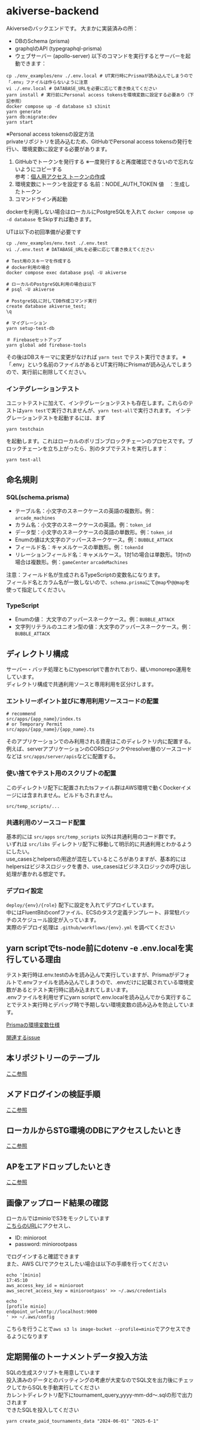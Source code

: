 # akiverse-backend

Akiverseのバックエンドです。
大まかに実装済みの所：
  - DBのSchema (prisma)
  - graphqlのAPI (typegraphql-prisma)
  - ウェブサーバー (apollo-server)
以下のコマンドを実行するとサーバーを起動できます：
```
cp ./env_examples/env ./.env.local # UT実行時にPrismaが読み込んでしまうので「.env」ファイルは作らないように注意
vi ./.env.local # DATABASE_URLを必要に応じて書き換えてください
yarn install # 実行前にPersonal access tokensを環境変数に設定する必要あり（下記参照）
docker compose up -d database s3 s3init
yarn generate
yarn db:migrate:dev
yarn start
```

※Personal access tokensの設定方法  
privateリポジトリを読み込むため、GitHubでPersonal access tokensの発行を行い、環境変数に設定する必要があります。
1. GitHubでトークンを発行する ※一度発行すると再度確認できないので忘れないようにコピーする  
参考：[個人用アクセス トークンの作成](https://docs.github.com/ja/authentication/keeping-your-account-and-data-secure/creating-a-personal-access-token#personal-access-token-classic-%E3%81%AE%E4%BD%9C%E6%88%90)
2. 環境変数にトークンを設定する
名前：NODE_AUTH_TOKEN
値　：生成したトークン
3. コマンドライン再起動

dockerを利用しない場合はローカルにPostgreSQLを入れて `docker compose up -d database` をSkipすれば動きます。

UTは以下の初回準備が必要です
```
cp ./env_examples/env.test ./.env.test
vi ./.env.test # DATABASE_URLを必要に応じて書き換えてください

# Test用のスキーマを作成する
# docker利用の場合
docker compose exec database psql -U akiverse

# ローカルのPostgreSQL利用の場合は以下
# psql -U akiverse

# PostgreSQLに対してDB作成コマンド実行
create database akiverse_test;
\q

# マイグレーション
yarn setup-test-db

＃ Firebaseセットアップ
yarn global add firebase-tools
```
その後はDBスキーマに変更がなければ `yarn test` でテスト実行できます。
※ 「.env」という名前のファイルがあるとUT実行時にPrismaが読み込んでしまうので、実行前に削除してください。

### インテグレーションテスト
ユニットテストに加えて、インテグレーションテストも存在します。これらのテストは`yarn test`で実行されませんが、`yarn test-all`で実行されます。
インテグレーションテストを起動するには、まず
```
yarn testchain
```
を起動します。これはローカルのポリゴンブロックチェーンのプロセスです。ブロックチェーンを立ち上がったら、別のタブでテストを実行します：
```
yarn test-all
```

## 命名規則
### SQL(schema.prisma)
- テーブル名：小文字のスネークケースの英語の複数形。例：`arcade_machines`
- カラム名：小文字のスネークケースの英語。例：`token_id`
- データ型：小文字のスネークケースの英語の単数形。例：`token_id`
- Enumの値は大文字のアッパースネークケース。例：`BUBBLE_ATTACK`
- フィールド名：キャメルケースの単数形。例：`tokenId`
- リレーションフィールド名：キャメルケース。1対1の場合は単数形。1対nの場合は複数形。例：`gameCenter` `arcadeMachines`

注意：フィールド名が生成されるTypeScriptの変数名になります。   
フィールド名とカラム名が一致しないので、`schema.prisma`にて`@map`や`@@map`を使って指定してください。

### TypeScript
- Enumの値： 大文字のアッパースネークケース。例：`BUBBLE_ATTACK`
- 文字列リテラルのユニオン型の値：大文字のアッパースネークケース。例：`BUBBLE_ATTACK`

## ディレクトリ構成

サーバー・バッチ処理ともにtypescriptで書かれており、緩いmonorepo運用をしています。  
ディレクトリ構成で共通利用ソースと専用利用を区分けします。

### エントリーポイント並びに専用利用ソースコードの配置

```
# recommend
src/apps/{app_name}/index.ts
# or Temporary Permit
src/apps/{app_name}/{app_name}.ts
```

そのアプリケーションでのみ利用される資産はこのディレクトリ内に配置する。  
例えば、serverアプリケーションのCORSロジックやresolver層のソースコードなどは `src/apps/server/apis`などに配置する。

### 使い捨てやテスト用のスクリプトの配置

このディレクトリ配下に配置されたtsファイル群はAWS環境で動くDockerイメージには含まれません。ビルドもされません。

```
src/temp_scripts/...
```

### 共通利用のソースコード配置

基本的には `src/apps` `src/temp_scripts` 以外は共通利用のコード群です。  
いずれは `src/libs` ディレクトリ配下に移動して明示的に共通利用とわかるようにしたい。  
use_casesとhelpersの用途が混在しているところがありますが、基本的にはhelpersはビジネスロジックを書き、use_casesはビジネスロジックの呼び出し処理が書かれる想定です。

### デプロイ設定

`deploy/{env}/{role}` 配下に設定を入れてデプロイしています。  
中にはFluentBitのconfファイル、ECSのタスク定義テンプレート、非常駐バッチのスケジュール設定が入っています。  
実際のデプロイ処理は `.github/workflows/{env}.yml` を調べてください

## yarn scriptでts-node前にdotenv -e .env.localを実行している理由

テスト実行時は.env.testのみを読み込んで実行していますが、Prismaがデフォルトで.envファイルを読み込んでしまうので、.envだけに記載されている環境変数があるとテスト実行時に読み込まれてしまいます。  
.envファイルを利用せずにyarn scriptで.env.localを読み込んでから実行することでテスト実行時とデバッグ時で予期しない環境変数の読み込みを防止しています。

[Prismaの環境変数仕様](https://www.prisma.io/docs/guides/development-environment/environment-variables#how-does-prisma-use-environment-variables)

[関連するissue](https://github.com/prisma/prisma/issues/18239)

## 本リポジトリーのテーブル
[ここ参照](./prisma/schema.prisma)

## メアドログインの検証手順
[ここ参照](./docs/login_test.md)

## ローカルからSTG環境のDBにアクセスしたいとき
[ここ参照](./docs/stg_db_access_from_local.md)

## APをエアドロップしたいとき
[ここ参照](./docs/ap_aidrop.md)

## 画像アップロード結果の確認

ローカルではminioでS3をモックしています  
[こちらのURL](http://localhost:9001/)にアクセスし、  
- ID: minioroot
- password: miniorootpass

でログインすると確認できます  
また、AWS CLIでアクセスしたい場合は以下の手順を行ってください

```shell
echo '[minio]                                                                                                                                                            17:45:10
aws_access_key_id = minioroot
aws_secret_access_key = miniorootpass' >> ~/.aws/credentials 

echo '
[profile minio]
endpoint_url=http://localhost:9000
' >> ~/.aws/config
```

こちらを行うことで`aws s3 ls image-bucket --profile=minio`でアクセスできるようになります

## 定期開催のトーナメントデータ投入方法

SQLの生成スクリプトを用意しています  
投入済みのデータとのバッティングの考慮が大変なのでSQL文を出力後にチェックしてからSQLを手動実行してください  
カレントディレクトリ配下にtournament_query_yyyy-mm-dd〜.sqlの形で出力されます  
できたSQLを投入してください

```shell
yarn create_paid_tournaments_data "2024-06-01" "2025-6-1"
```
